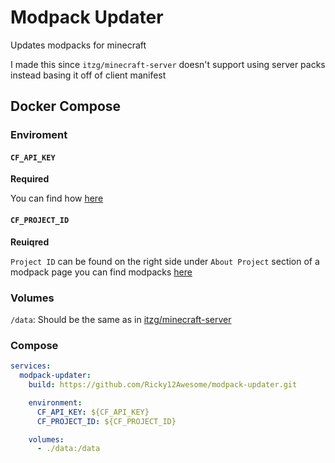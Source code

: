 # Modpack Updater
Updates modpacks for minecraft

I made this since `itzg/minecraft-server` doesn't support using server packs instead basing it off of client manifest

## Docker Compose

### Enviroment

#### `CF_API_KEY`
**Required**

You can find how [here](https://docker-minecraft-server.readthedocs.io/en/latest/types-and-platforms/mod-platforms/auto-curseforge/#api-key)

#### `CF_PROJECT_ID`
**Reuiqred**

`Project ID` can be found on the right side under `About Project` section of a modpack page you can find modpacks [here](https://www.curseforge.com/minecraft/search?page=1&pageSize=20&sortBy=relevancy&class=modpacks)

### Volumes

`/data`: Should be the same as in [itzg/minecraft-server](https://docker-minecraft-server.readthedocs.io/en/latest/data-directory/)

### Compose
```yaml
services:
  modpack-updater:
    build: https://github.com/Ricky12Awesome/modpack-updater.git

    environment:
      CF_API_KEY: ${CF_API_KEY}
      CF_PROJECT_ID: ${CF_PROJECT_ID}

    volumes:
      - ./data:/data
```